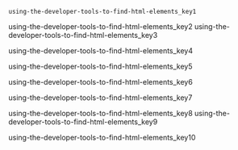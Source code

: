 ```ngMeta
using-the-developer-tools-to-find-html-elements_key1
```

using-the-developer-tools-to-find-html-elements_key2
using-the-developer-tools-to-find-html-elements_key3


using-the-developer-tools-to-find-html-elements_key4


using-the-developer-tools-to-find-html-elements_key5


using-the-developer-tools-to-find-html-elements_key6


using-the-developer-tools-to-find-html-elements_key7


using-the-developer-tools-to-find-html-elements_key8
using-the-developer-tools-to-find-html-elements_key9


using-the-developer-tools-to-find-html-elements_key10



